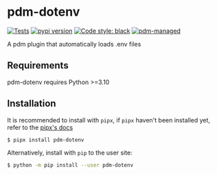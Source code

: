 # pdm-dotenv

[![Tests](https://github.com/zdog234/pdm-dotenv/workflows/Tests/badge.svg)](https://github.com/zdog234/pdm-dotenv/actions?query=workflow%3Aci)
[![pypi version](https://img.shields.io/pypi/v/pdm-dotenv.svg)](https://pypi.org/project/pdm-dotenv/)
[![Code style: black](https://img.shields.io/badge/code%20style-black-000000.svg)](https://github.com/psf/black)
[![pdm-managed](https://img.shields.io/badge/pdm-managed-blueviolet)](https://pdm.fming.dev)

A pdm plugin that automatically loads .env files

## Requirements

pdm-dotenv requires Python >=3.10

## Installation

It is recommended to install with `pipx`, if `pipx` haven't been installed yet, refer to the [pipx's docs](https://github.com/pipxproject/pipx)

```bash
$ pipx install pdm-dotenv
```

Alternatively, install with `pip` to the user site:

```bash
$ python -m pip install --user pdm-dotenv
```
